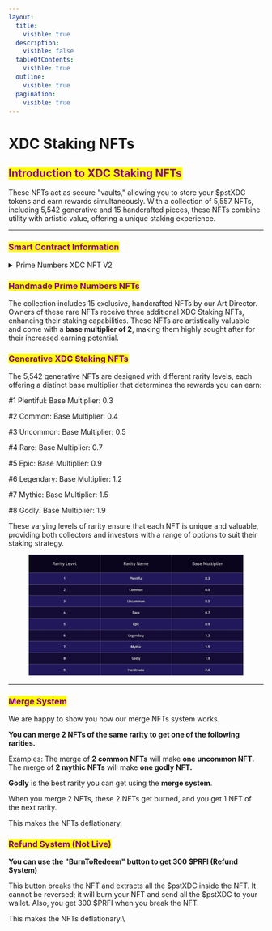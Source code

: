 ```yaml
---
layout:
  title:
    visible: true
  description:
    visible: false
  tableOfContents:
    visible: true
  outline:
    visible: true
  pagination:
    visible: true
---
```


# XDC Staking NFTs

## <mark style="color:purple;">Introduction to XDC Staking NFTs</mark>

These NFTs act as secure "vaults," allowing you to store your $pstXDC tokens and earn rewards simultaneously. With a collection of 5,557 NFTs, including 5,542 generative and 15 handcrafted pieces, these NFTs combine utility with artistic value, offering a unique staking experience.

***

### <mark style="color:purple;">Smart Contract Information</mark>

<details>

<summary>Prime Numbers XDC NFT V2</summary>

[xdc9d458330e458f11fd1ce7e44b3a66568af8076a0](https://xdc.blocksscan.io/address/xdc9d458330e458f11fd1ce7e44b3a66568af8076a0)

</details>

### <mark style="color:purple;">Handmade Prime Numbers NFTs</mark>

The collection includes 15 exclusive, handcrafted NFTs by our Art Director. Owners of these rare NFTs receive three additional XDC Staking NFTs, enhancing their staking capabilities. These NFTs are artistically valuable and come with a **base multiplier of 2**, making them highly sought after for their increased earning potential.

### <mark style="color:purple;">Generative XDC Staking NFTs</mark>

The 5,542 generative NFTs are designed with different rarity levels, each offering a distinct base multiplier that determines the rewards you can earn:

\#1 Plentiful: Base Multiplier: 0.3

\#2 Common: Base Multiplier: 0.4

\#3 Uncommon: Base Multiplier: 0.5

\#4 Rare: Base Multiplier: 0.7

\#5 Epic: Base Multiplier: 0.9

\#6 Legendary: Base Multiplier: 1.2

\#7 Mythic: Base Multiplier: 1.5

\#8 Godly: Base Multiplier: 1.9

These varying levels of rarity ensure that each NFT is unique and valuable, providing both collectors and investors with a range of options to suit their staking strategy.

<figure><img src="../../../.gitbook/assets/BaseMultiplierXDC (2).jpg" alt=""><figcaption></figcaption></figure>

***

### <mark style="color:purple;">Merge System</mark>

We are happy to show you how our merge NFTs system works.

**You can merge 2 NFTs of the same rarity to get one of the following rarities.**

Examples: The merge of **2 common NFTs** will make **one uncommon NFT.** The merge of **2 mythic NFTs** will make **one godly NFT.**

**Godly** is the best rarity you can get using the **merge system**.

When you merge 2 NFTs, these 2 NFTs get burned, and you get 1 NFT of the next rarity.

This makes the NFTs deflationary.

### <mark style="color:purple;">Refund System (Not Live)</mark>

**You can use the "BurnToRedeem" button to get 300 $PRFI (Refund System)**

This button breaks the NFT and extracts all the $pstXDC inside the NFT. It cannot be reversed; it will burn your NFT and send all the $pstXDC to your wallet. Also, you get 300 $PRFI when you break the NFT.

This makes the NFTs deflationary.\
